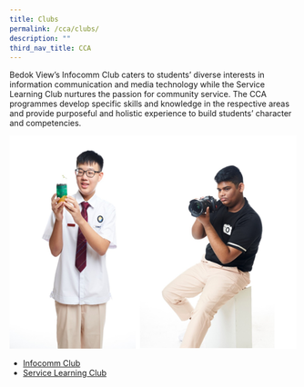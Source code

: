 ```yaml
---
title: Clubs
permalink: /cca/clubs/
description: ""
third_nav_title: CCA
---
```

Bedok View’s Infocomm Club caters to students’ diverse interests in information communication and media technology while the Service Learning Club nurtures the passion for community service. The CCA programmes develop specific skills and knowledge in the respective areas and provide purposeful and holistic experience to build students’ character and competencies.



![Clubs](/images/Clubs.png)<br>

* [Infocomm Club](/cca/clubs/infocomm-club/)
* [Service Learning Club](/cca/clubs/service-learning-club/)